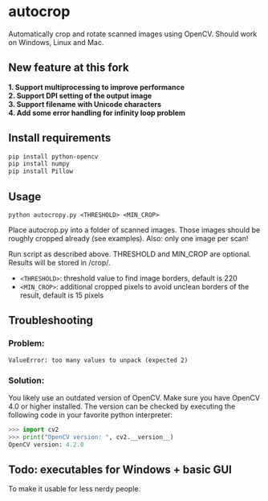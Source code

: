 # autocrop
Automatically crop and rotate scanned images using OpenCV.
Should work on Windows, Linux and Mac.

## New feature at this fork
**1. Support multiprocessing to improve performance**  
**2. Support DPI setting of the output image**  
**3. Support filename with Unicode characters**   
**4. Add some error handling for infinity loop problem**  

## Install requirements

```bash
pip install python-opencv
pip install numpy
pip install Pillow
```

## Usage

`python autocropy.py <THRESHOLD> <MIN_CROP>`

Place autocrop.py into a folder of scanned images. Those images should be roughly cropped already (see examples). 
Also: only one image per scan!

Run script as described above. THRESHOLD and MIN_CROP are optional. Results will be stored in /crop/.

- `<THRESHOLD>`: threshold value to find image borders, default is 220
- `<MIN_CROP>`: additional cropped pixels to avoid unclean borders of the result, default is 15 pixels

## Troubleshooting

### Problem:
`ValueError: too many values to unpack (expected 2)`
### Solution:
You likely use an outdated version of OpenCV. Make sure you have OpenCV 4.0 or higher installed. The version can be checked by executing the following code in your favorite python interpreter:

```python
>>> import cv2
>>> print("OpenCV version: ", cv2.__version__)
OpenCV version: 4.2.0
```

## Todo: executables for Windows + basic GUI
To make it usable for less nerdy people.
